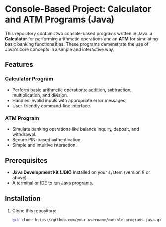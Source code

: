 # Console-Based Project: Calculator and ATM Programs (Java)

This repository contains two console-based programs written in Java: a **Calculator** for performing arithmetic operations and an **ATM** for simulating basic banking functionalities. These programs demonstrate the use of Java's core concepts in a simple and interactive way.

## Features

### Calculator Program
- Perform basic arithmetic operations: addition, subtraction, multiplication, and division.
- Handles invalid inputs with appropriate error messages.
- User-friendly command-line interface.

### ATM Program
- Simulate banking operations like balance inquiry, deposit, and withdrawal.
- Secure PIN-based authentication.
- Simple and intuitive interaction.

## Prerequisites
- **Java Development Kit (JDK)** installed on your system (version 8 or above).
- A terminal or IDE to run Java programs.

## Installation
1. Clone this repository:
   ```bash
   git clone https://github.com/your-username/console-programs-java.git

